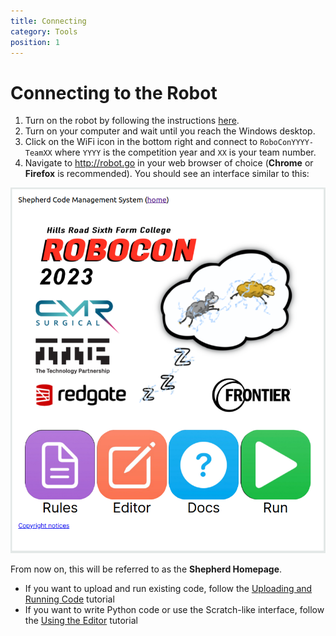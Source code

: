 ```yaml
---
title: Connecting
category: Tools
position: 1
---
```


# Connecting to the Robot

1. Turn on the robot by following the instructions [here](/turning-everything-on.md).
1. Turn on your computer and wait until you reach the Windows desktop.
2. Click on the WiFi icon in the bottom right and connect to `RoboConYYYY-TeamXX` where `YYYY` is the competition year and `XX` is your team number.
3. Navigate to <http://robot.go> in your web browser of choice (**Chrome** or **Firefox** is recommended). You should see an interface similar to this:

![The Interface](./images/shepherd.png)

From now on, this will be referred to as the **Shepherd Homepage**.

- If you want to upload and run existing code, follow the [Uploading and Running Code](/uploading.md) tutorial
- If you want to write Python code or use the Scratch-like interface, follow the [Using the Editor](/editor.md) tutorial
